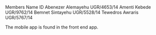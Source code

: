  Members Name                          ID
Abenezer Alemayehu                 UGR/4653/14
Amenti Kebede                      UGR/9762/14
Bemnet Sintayehu                   UGR/5528/14
Tewedros Awraris                   UGR/5767/14


The mobile app is found in the front end app.
